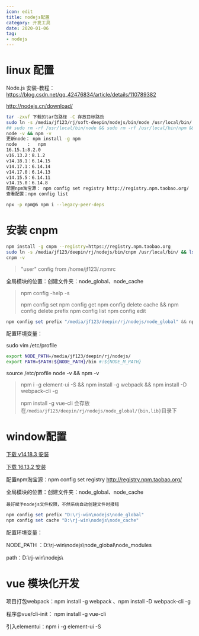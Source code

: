 ```yaml
---
icon: edit
title: nodejs配置
category: 开发工具
date: 2020-01-06
tag:
- nodejs
---
```


# linux 配置

Node.js  安装-教程：https://blog.csdn.net/qq_42476834/article/details/110789382

http://nodejs.cn/download/

```bash
tar -zxvf 下载的tar包路径 -C 存放目标路劲
sudo ln -s /media/jf123/rj/soft-deepin/nodejs/bin/node /usr/local/bin/ && sudo ln -s /media/jf123/rj/soft-deepin/nodejs/bin/npm /usr/local/bin/ && ls /usr/local/bin/
## sudo rm -rf /usr/local/bin/node && sudo rm -rf /usr/local/bin/npm && sudo rm -rf /usr/local/bin/cnpm
node -v && npm -v
更新node： npm install -g npm 
node    : 	npm
16.15.1:8.2.0
v16.13.2：8.1.2
v14.18.1：6.14.15
v14.17.1：6.14.14
v14.17.0：6.14.13
v14.15.5：6.14.11
v14.15.0：6.14.8
配置npm淘宝源： npm config set registry http://registry.npm.taobao.org/
查看配置：npm config list

npx -p npm@6 npm i --legacy-peer-deps
```

# 安装 cnpm

```bash
npm install -g cnpm --registry=https://registry.npm.taobao.org
sudo ln -s /media/jf123/deepin/rj/nodejs/bin/cnpm /usr/local/bin/ && ls /usr/local/bin/
cnpm -v
```

> "user" config from /home/jf123/.npmrc

全局模块的位置：创建文件夹：node_global、node_cache

> npm config -help -s 
>
> npm config set 
> npm config get 
> npm config delete cache && npm config delete prefix 
> npm config list
> npm config edit

```powershell
npm config set prefix "/media/jf123/deepin/rj/nodejs/node_global" && npm config set cache "/media/jf123/deepin/rj/nodejs/node_cache" && npm config list
```

配置环境变量：

sudo vim /etc/profile

```bash
export NODE_PATH=/media/jf123/deepin/rj/nodejs/
export PATH=$PATH:${NODE_PATH}/bin #:${NODE_M_PATH}
```

source /etc/profile		node -v && npm -v

> npm i -g element-ui -S && npm install -g webpack && npm install -D webpack-cli -g
>
> npm install -g vue-cli 会存放在`/media/jf123/deepin/rj/nodejs/node_global/{bin,lib}`目录下

# window配置

[下载 v14.18.3 安装](https://cdn.npm.taobao.org/dist/node/v14.18.3/node-v14.18.3-x64.msi)

[下载 16.13.2 安装](https://cdn.npm.taobao.org/dist/node/v16.13.2/node-v16.13.2-x64.msi)

配置npm淘宝源：npm config set registry http://registry.npm.taobao.org/

全局模块的位置：创建文件夹：node_global、node_cache

`最好赋予nodejs文件权限，不然系统自动创建文件时报错`

```powershell
npm config set prefix "D:\rj-win\nodejs\node_global"
npm config set cache "D:\rj-win\nodejs\node_cache"
```

配置环境变量：

NODE_PATH ：D:\rj-win\nodejs\node_global\node_modules

path：D:\rj-win\nodejs\

# vue 模块化开发

项目打包webpack：npm install -g webpack 、npm install -D webpack-cli -g

程序@vue/cli-init： npm install -g vue-cli

引入elementui：npm i -g element-ui -S




